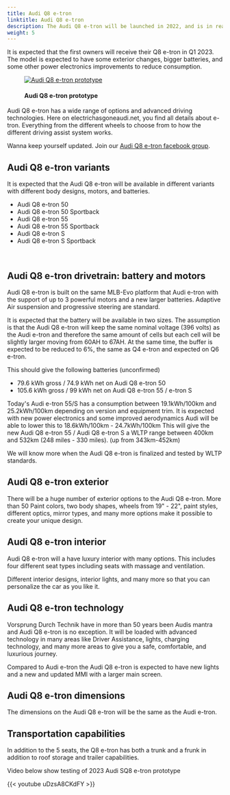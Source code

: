 ```yaml
---
title: Audi Q8 e-tron
linktitle: Audi Q8 e-tron
description: The Audi Q8 e-tron will be launched in 2022, and is in reality the facelift version of the Audi e-tron.
weight: 5
---
```

<!-- markdownlint-disable MD033 -->

It is expected that the first owners will receive their Q8 e-tron in Q1 2023. The model is expected to have some exterior changes, bigger batteries, and some other power electronics improvements to reduce consumption.

<figure>
    <a href="https://media.electrichasgoneaudi.net/multimedia/models/q8-e-tron/q8prototype.jpg">
        <img src="https://media.electrichasgoneaudi.net/multimedia/models/q8-e-tron/q8prototypes.jpg" alt="Audi Q8 e-tron prototype" title="Audi Q8 e-tron prototype">
    </a>
    <figcaption><h4>Audi Q8 e-tron prototype</h4></figcaption>
</figure>

Audi Q8 e-tron has a wide range of options and advanced driving technologies. Here on electrichasgoneaudi.net, you find all details about e-tron. Everything from the different wheels to choose from to how the different driving assist system works.

Wanna keep yourself updated. Join our [Audi Q8 e-tron facebook group](https://www.facebook.com/groups/1070499437069641).

## Audi Q8 e-tron variants

It is expected that the Audi Q8 e-tron will be available in different variants with different body designs, motors, and batteries.

- Audi Q8 e-tron 50
- Audi Q8 e-tron 50 Sportback
- Audi Q8 e-tron 55
- Audi Q8 e-tron 55 Sportback
- Audi Q8 e-tron S
- Audi Q8 e-tron S Sportback

<br />

## Audi Q8 e-tron drivetrain: battery and motors

Audi Q8 e-tron is built on the same MLB-Evo platform that Audi e-tron with the support of up to 3 powerful motors and a new larger batteries. Adaptive Air suspension and progressive steering are standard.

It is expected that the battery will be available in two sizes. The assumption is that the Audi Q8 e-tron will keep the same nominal voltage (396 volts) as the Audi e-tron and therefore the same amount of cells but each cell will be slightly larger
moving from 60AH to 67AH. At the same time, the buffer is expected to be reduced to 6%, the same as Q4 e-tron and expected on Q6 e-tron.

This should give the following batteries (unconfirmed)

- 79.6 kWh gross / 74.9 kWh net on Audi Q8 e-tron 50
- 105.6 kWh gross / 99 kWh net on Audi Q8 e-tron 55 / e-tron S

Today's Audi e-tron 55/S has a consumption between 19.1kWh/100km and 25.2kWh/100km depending on version and equipment trim. It is expected with new power electronics and some improved aerodynamics
Audi will be able to lower this to 18.6kWh/100km - 24.7kWh/100km This will give the new Audi Q8 e-tron 55 / Audi Q8 e-tron S a WLTP range between 400km and 532km (248 miles - 330 miles). (up from 343km-452km)

We will know more when the Audi Q8 e-tron is finalized and tested by WLTP standards.

## Audi Q8 e-tron exterior

There will be a huge number of exterior options to the Audi Q8 e-tron. More than 50 Paint colors, two body shapes,  wheels from 19" - 22", paint styles, different optics, mirror types, and many more options make it possible to create your unique design.

## Audi Q8 e-tron interior

Audi Q8 e-tron will a have luxury interior with many options. This includes four different seat types including seats with massage and ventilation.

Different interior designs, interior lights, and many more so that you can personalize the car as you like it.

## Audi Q8 e-tron technology

Vorsprung Durch Technik have in more than 50 years been Audis mantra and Audi Q8 e-tron is no exception. It will be loaded with advanced technology in many areas like Driver Assistance, lights, charging technology, and many more areas to give you a safe, comfortable, and luxurious journey.

Compared to Audi e-tron the Audi Q8 e-tron is expected to have new lights and a new and updated MMI with a larger main screen. 

## Audi Q8 e-tron dimensions

The dimensions on the Audi Q8 e-tron will be the same as the Audi e-tron.

## Transportation capabilities

In addition to the 5 seats, the Q8 e-tron has both a trunk and a frunk in addition to roof storage and trailer capabilities.

Video below show testing of 2023 Audi SQ8 e-tron prototype

{{< youtube uDzsA8CKdFY >}}
